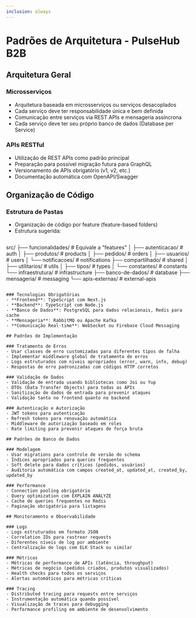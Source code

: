 ```yaml
---
inclusion: always
---
```


# Padrões de Arquitetura - PulseHub B2B

## Arquitetura Geral

### Microsserviços
- Arquitetura baseada em microsserviços ou serviços desacoplados
- Cada serviço deve ter responsabilidade única e bem definida
- Comunicação entre serviços via REST APIs e mensageria assíncrona
- Cada serviço deve ter seu próprio banco de dados (Database per Service)

### APIs RESTful
- Utilização de REST APIs como padrão principal
- Preparação para possível migração futura para GraphQL
- Versionamento de APIs obrigatório (v1, v2, etc.)
- Documentação automática com OpenAPI/Swagger

## Organização de Código

### Estrutura de Pastas
- Organização de código por feature (feature-based folders)
- Estrutura sugerida:
  ```
src/
├── funcionalidades/           # Equivale a "features"
│   ├── autenticacao/          # auth
│   ├── produtos/              # products
│   ├── pedidos/               # orders
│   ├── usuarios/              # users
│   └── notificacoes/          # notifications
├── compartilhado/             # shared
│   ├── utilitarios/           # utils
│   ├── tipos/                 # types
│   └── constantes/            # constants
└── infraestrutura/            # infrastructure
    ├── banco-de-dados/        # database
    ├── mensageria/            # messaging
    └── apis-externas/         # external-apis
  ```

### Tecnologias Obrigatórias
- **Frontend**: TypeScript com Next.js
- **Backend**: TypeScript com Node.js
- **Banco de Dados**: PostgreSQL para dados relacionais, Redis para cache
- **Mensageria**: RabbitMQ ou Apache Kafka
- **Comunicação Real-time**: WebSocket ou Firebase Cloud Messaging

## Padrões de Implementação

### Tratamento de Erros
- Usar classes de erro customizadas para diferentes tipos de falha
- Implementar middleware global de tratamento de erros
- Logs estruturados com níveis apropriados (error, warn, info, debug)
- Respostas de erro padronizadas com códigos HTTP corretos

### Validação de Dados
- Validação de entrada usando bibliotecas como Joi ou Yup
- DTOs (Data Transfer Objects) para todas as APIs
- Sanitização de dados de entrada para prevenir ataques
- Validação tanto no frontend quanto no backend

### Autenticação e Autorização
- JWT tokens para autenticação
- Refresh tokens para renovação automática
- Middleware de autorização baseado em roles
- Rate limiting para prevenir ataques de força bruta

## Padrões de Banco de Dados

### Modelagem
- Usar migrations para controle de versão do schema
- Índices apropriados para queries frequentes
- Soft delete para dados críticos (pedidos, usuários)
- Auditoria automática com campos created_at, updated_at, created_by, updated_by

### Performance
- Connection pooling obrigatório
- Query optimization com EXPLAIN ANALYZE
- Cache de queries frequentes no Redis
- Paginação obrigatória para listagens

## Monitoramento e Observabilidade

### Logs
- Logs estruturados em formato JSON
- Correlation IDs para rastrear requests
- Diferentes níveis de log por ambiente
- Centralização de logs com ELK Stack ou similar

### Métricas
- Métricas de performance de APIs (latência, throughput)
- Métricas de negócio (pedidos criados, produtos visualizados)
- Health checks para todos os serviços
- Alertas automáticos para métricas críticas

### Tracing
- Distributed tracing para requests entre serviços
- Instrumentação automática quando possível
- Visualização de traces para debugging
- Performance profiling em ambiente de desenvolvimento